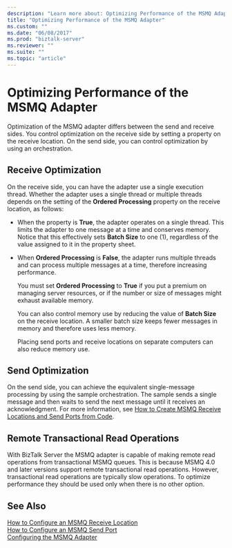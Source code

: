 ```yaml
---
description: "Learn more about: Optimizing Performance of the MSMQ Adapter"
title: "Optimizing Performance of the MSMQ Adapter"
ms.custom: ""
ms.date: "06/08/2017"
ms.prod: "biztalk-server"
ms.reviewer: ""
ms.suite: ""
ms.topic: "article"
---
```

# Optimizing Performance of the MSMQ Adapter
Optimization of the MSMQ adapter differs between the send and receive sides. You control optimization on the receive side by setting a property on the receive location. On the send side, you can control optimization by using an orchestration.  
  
## Receive Optimization  
 On the receive side, you can have the adapter use a single execution thread. Whether the adapter uses a single thread or multiple threads depends on the setting of the **Ordered Processing** property on the receive location, as follows:  
  
- When the property is **True**, the adapter operates on a single thread. This limits the adapter to one message at a time and conserves memory. Notice that this effectively sets **Batch Size** to one (1), regardless of the value assigned to it in the property sheet.  
  
- When **Ordered Processing** is **False**, the adapter runs multiple threads and can process multiple messages at a time, therefore increasing performance.  
  
  You must set **Ordered Processing** to **True** if you put a premium on managing server resources, or if the number or size of messages might exhaust available memory.  
  
  You can also control memory use by reducing the value of **Batch Size** on the receive location. A smaller batch size keeps fewer messages in memory and therefore uses less memory.  
  
  Placing send ports and receive locations on separate computers can also reduce memory use.  
  
## Send Optimization  
 On the send side, you can achieve the equivalent single-message processing by using the sample orchestration. The sample sends a single message and then waits to send the next message until it receives an acknowledgment. For more information, see [How to Create MSMQ Receive Locations and Send Ports from Code](../core/how-to-create-msmq-receive-locations-and-send-ports-from-code.md).  
  
## Remote Transactional Read Operations  
 With BizTalk Server the MSMQ adapter is capable of making remote read operations from transactional MSMQ queues.  This is because MSMQ 4.0 and later versions support remote transactional read operations.  However, transactional read operations are typically slow operations. To optimize performance they should be used only when there is no other option.  
  
## See Also  
 [How to Configure an MSMQ Receive Location](../core/how-to-configure-an-msmq-receive-location.md)   
 [How to Configure an MSMQ Send Port](../core/how-to-configure-an-msmq-send-port.md)   
 [Configuring the MSMQ Adapter](../core/configuring-the-msmq-adapter.md)

